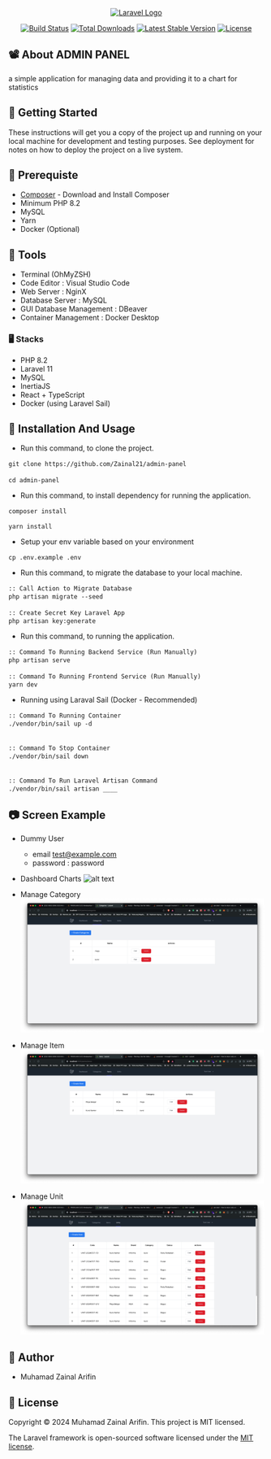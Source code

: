 <p align="center"><a href="https://laravel.com" target="_blank"><img src="https://raw.githubusercontent.com/laravel/art/master/logo-lockup/5%20SVG/2%20CMYK/1%20Full%20Color/laravel-logolockup-cmyk-red.svg" width="400" alt="Laravel Logo"></a></p>

<p align="center">
<a href="https://github.com/laravel/framework/actions"><img src="https://github.com/laravel/framework/workflows/tests/badge.svg" alt="Build Status"></a>
<a href="https://packagist.org/packages/laravel/framework"><img src="https://img.shields.io/packagist/dt/laravel/framework" alt="Total Downloads"></a>
<a href="https://packagist.org/packages/laravel/framework"><img src="https://img.shields.io/packagist/v/laravel/framework" alt="Latest Stable Version"></a>
<a href="https://packagist.org/packages/laravel/framework"><img src="https://img.shields.io/packagist/l/laravel/framework" alt="License"></a>
</p>

## 📽️ About ADMIN PANEL

a simple application for managing data and providing it to a chart for statistics

## 🌟 Getting Started

These instructions will get you a copy of the project up and running on your local machine for development and testing purposes. See deployment for notes on how to deploy the project on a live system.

## 🚀 Prerequiste

-   [Composer](https://getcomposer.org/) - Download and Install Composer
-   Minimum PHP 8.2
-   MySQL
-   Yarn
-   Docker (Optional)

## 🔑 Tools

-   Terminal (OhMyZSH)
-   Code Editor : Visual Studio Code
-   Web Server : NginX
-   Database Server : MySQL
-   GUI Database Management : DBeaver
-   Container Management : Docker Desktop

### 🖥️ Stacks

-   PHP 8.2
-   Laravel 11
-   MySQL
-   InertiaJS
-   React + TypeScript
-   Docker (using Laravel Sail)

## 🚀 Installation And Usage

-   Run this command, to clone the project.

```
git clone https://github.com/Zainal21/admin-panel

cd admin-panel
```

-   Run this command, to install dependency for running the application.

```
composer install
```

```
yarn install
```

-   Setup your env variable based on your environment

```
cp .env.example .env
```

-   Run this command, to migrate the database to your local machine.

```
:: Call Action to Migrate Database
php artisan migrate --seed

:: Create Secret Key Laravel App
php artisan key:generate
```

-   Run this command, to running the application.

```
:: Command To Running Backend Service (Run Manually)
php artisan serve

:: Command To Running Frontend Service (Run Manually)
yarn dev
```

-   Running using Laraval Sail (Docker - Recommended)

```
:: Command To Running Container
./vendor/bin/sail up -d


:: Command To Stop Container
./vendor/bin/sail down


:: Command To Run Laravel Artisan Command
./vendor/bin/sail artisan ____
```

## 📷 Screen Example

-   Dummy User

    -   email test@example.com
    -   password : password

-   Dashboard Charts
    ![alt text](public/capture/chart.png)
-   Manage Category
    ![alt text](public/capture/category.png)

-   Manage Item
    ![alt text](public/capture/items.png)

-   Manage Unit
    ![alt text](public/capture/units.png)

## 👤 Author

-   Muhamad Zainal Arifin

## 📝 License

Copyright © 2024 Muhamad Zainal Arifin.
This project is MIT licensed.

The Laravel framework is open-sourced software licensed under the [MIT license](https://opensource.org/licenses/MIT).

